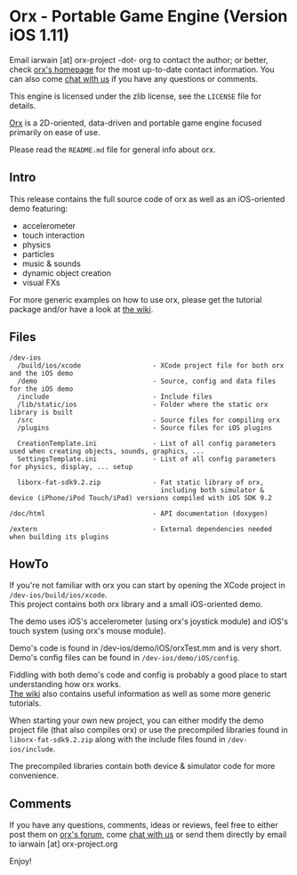 Orx - Portable Game Engine  (Version iOS 1.11)
================================================

Email iarwain [at] orx-project -dot- org to contact the author; or better, check
[orx's homepage](https://orx-project.org) for the most up-to-date contact information.
You can also come [chat with us](https://orx-project.org/discord)
if you have any questions or comments.

This engine is licensed under the zlib license, see the `LICENSE` file for details.

[Orx](https://orx-project.org) is a 2D-oriented, data-driven and portable game engine focused primarily on ease of use.

Please read the `README.md` file for general info about orx.


Intro
-----

This release contains the full source code of orx as well as an iOS-oriented demo featuring:

- accelerometer
- touch interaction
- physics
- particles
- music & sounds
- dynamic object creation
- visual FXs

For more generic examples on how to use orx, please get the tutorial package and/or have a look at [the wiki](https://orx-project.org/wiki).


Files
-----

    /dev-ios
      /build/ios/xcode                  - XCode project file for both orx and the iOS demo
      /demo                             - Source, config and data files for the iOS demo
      /include                          - Include files
      /lib/static/ios                   - Folder where the static orx library is built
      /src                              - Source files for compiling orx
      /plugins                          - Source files for iOS plugins

      CreationTemplate.ini              - List of all config parameters used when creating objects, sounds, graphics, ...
      SettingsTemplate.ini              - List of all config parameters for physics, display, ... setup

      liborx-fat-sdk9.2.zip             - Fat static library of orx,
                                          including both simulator & device (iPhone/iPod Touch/iPad) versions compiled with iOS SDK 9.2

    /doc/html                           - API documentation (doxygen)

    /extern                             - External dependencies needed when building its plugins


HowTo
-----

If you're not familiar with orx you can start by opening the XCode project in `/dev-ios/build/ios/xcode`.  
This project contains both orx library and a small iOS-oriented demo.

The demo uses iOS's accelerometer (using orx's joystick module) and iOS's touch system (using orx's mouse module).

Demo's code is found in /dev-ios/demo/iOS/orxTest.mm and is very short.  
Demo's config files can be found in `/dev-ios/demo/iOS/config`.

Fiddling with both demo's code and config is probably a good place to start understanding how orx works.  
[The wiki](https://orx-project.org/wiki) also contains useful information as well as some more generic tutorials.

When starting your own new project, you can either modify the demo project file (that also compiles orx) or use
the precompiled libraries found in `liborx-fat-sdk9.2.zip` along with the include files found in `/dev-ios/include`.

The precompiled libraries contain both device & simulator code for more convenience.


Comments
--------

If you have any questions, comments, ideas or reviews, feel free to either
post them on [orx's forum](https://forum.orx-project.org),
come [chat with us](https://orx-project.org/discord)
or send them directly by email to iarwain [at] orx-project.org


Enjoy!

